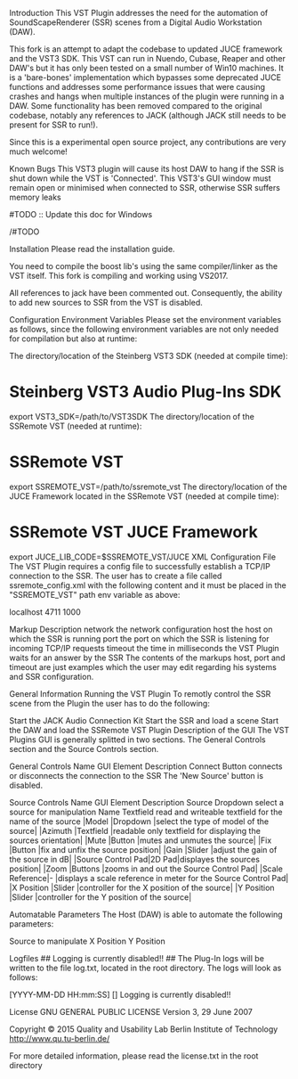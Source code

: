 Introduction
This VST Plugin addresses the need for the automation of SoundScapeRenderer (SSR) scenes from a Digital Audio Workstation (DAW).

This fork is an attempt to adapt the codebase to updated JUCE framework and the VST3 SDK. This VST can run in Nuendo, Cubase, Reaper and other DAW's but it has only been tested on a small number of Win10 machines. It is a 'bare-bones' implementation which bypasses some deprecated JUCE functions and addresses some performance issues that were causing crashes and hangs when multiple instances of the plugin were running in a DAW. Some functionality has been removed compared to the original codebase, notably any references to JACK (although JACK still needs to be present for SSR to run!).

Since this is a experimental open source project, any contributions are very much welcome!

Known Bugs
This VST3 plugin will cause its host DAW to hang if the SSR is shut down while the VST is 'Connected'.
This VST3's GUI window must remain open or minimised when connected to SSR, otherwise SSR suffers memory leaks


#TODO :: Update this doc for Windows 

/#TODO

Installation
Please read the installation guide.

You need to compile the boost lib's using the same compiler/linker as the VST itself. This fork is compiling and working using VS2017.

All references to jack have been commented out. Consequently, the ability to add new sources to SSR from the VST is disabled.

Configuration
Environment Variables
Please set the environment variables as follows, since the following environment variables are not only needed for compilation but also at runtime:

The directory/location of the Steinberg VST3 SDK (needed at compile time):

# Steinberg VST3 Audio Plug-Ins SDK
export VST3_SDK=/path/to/VST3SDK
The directory/location of the SSRemote VST (needed at runtime):

# SSRemote VST
export SSREMOTE_VST=/path/to/ssremote_vst
The directory/location of the JUCE Framework located in the SSRemote VST (needed at compile time):

# SSRemote VST JUCE Framework
export JUCE_LIB_CODE=$SSREMOTE_VST/JUCE
XML Configuration File
The VST Plugin requires a config file to successfully establish a TCP/IP connection to the SSR. The user has to create a file called ssremote_config.xml with the following content and it must be placed in the "SSREMOTE_VST" path env variable as above:

<?xml version="1.0" encoding="utf-8"?>
<config>
  <network>
    <host>localhost</host>
    <port>4711</port>
    <timeout>1000</timeout>
  </network>
</config>

Markup	Description
network	the network configuration
host	the host on which the SSR is running
port	the port on which the SSR is listening for incoming TCP/IP requests
timeout	the time in milliseconds the VST Plugin waits for an answer by the SSR
The contents of the markups host, port and timeout are just examples which the user may edit regarding his systems and SSR configuration.

General Information
Running the VST Plugin
To remotly control the SSR scene from the Plugin the user has to do the following:

Start the JACK Audio Connection Kit
Start the SSR and load a scene
Start the DAW and load the SSRemote VST Plugin
Description of the GUI
The VST Plugins GUI is generally splitted in two sections. The General Controls section and the Source Controls section.

General Controls
Name	GUI Element	Description
Connect	Button	connects or disconnects the connection to the SSR
The 'New Source' button is disabled.

Source Controls
Name	GUI Element	Description
Source	Dropdown	select a source for manipulation
Name	Textfield	read and writeable textfield for the name of the source
|Model |Dropdown |select the type of model of the source| |Azimuth |Textfield |readable only textfield for displaying the sources orientation| |Mute |Button |mutes and unmutes the source| |Fix |Button |fix and unfix the source position| |Gain |Slider |adjust the gain of the source in dB| |Source Control Pad|2D Pad|displayes the sources position| |Zoom |Buttons |zooms in and out the Source Control Pad| |Scale Reference|- |displays a scale reference in meter for the Source Control Pad| |X Position |Slider |controller for the X position of the source| |Y Position |Slider |controller for the Y position of the source|

Automatable Parameters
The Host (DAW) is able to automate the following parameters:

Source to manipulate
X Position
Y Position

Logfiles ## Logging is currently disabled!! ##
The Plug-In logs will be written to the file log.txt, located in the root directory.
The logs will look as follows:

[YYYY-MM-DD HH:mm:SS] [<LOGTYPE>] <Log text>
Logging is currently disabled!!

License
GNU GENERAL PUBLIC LICENSE
Version 3, 29 June 2007

Copyright © 2015
Quality and Usability Lab Berlin Institute of Technology
http://www.qu.tu-berlin.de/

For more detailed information, please read the license.txt in the root directory